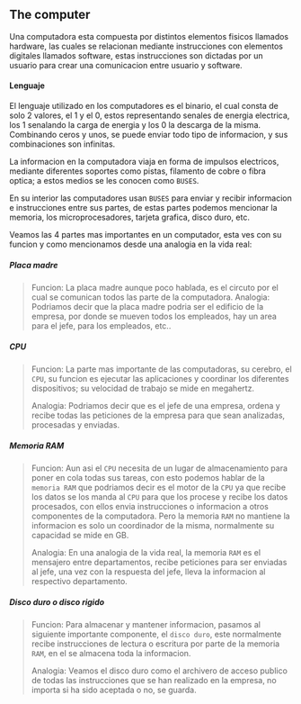 ## The computer
Una computadora esta compuesta por distintos elementos fisicos llamados hardware, las cuales se relacionan mediante instrucciones con elementos digitales llamados software, estas instrucciones son dictadas por un usuario para crear una comunicacion entre usuario y software.

#### Lenguaje

El lenguaje utilizado en los computadores es el binario, el cual consta de solo 2 valores, el 1 y el 0, estos representando senales de energia electrica, los 1 senalando la carga de energia y los 0 la descarga de la misma.
Combinando ceros y unos, se puede enviar todo tipo de informacion, y sus combinaciones son infinitas.

La informacion en la computadora viaja en forma de impulsos electricos, mediante diferentes soportes como pistas, filamento de cobre o fibra optica; a estos medios se les conocen como `BUSES`.

En su interior las computadores usan `BUSES` para enviar y recibir informacion e instrucciones entre sus partes, de estas partes podemos mencionar la memoria, los microprocesadores, tarjeta grafica, disco duro, etc.

Veamos las 4 partes mas importantes en un computador, esta ves con su funcion y como mencionamos desde una analogia en la vida real:



##### Placa madre
> Funcion: La placa madre aunque poco hablada, es el circuto por el cual se comunican todos las parte de la computadora.
> Analogia: Podriamos decir que la placa madre podria ser el edificio de la empresa, por donde se mueven todos los empleados, hay un area para el jefe, para los empleados, etc..

##### CPU
> Funcion: La parte mas importante de las computadoras, su cerebro, el `CPU`, su funcion es ejecutar las aplicaciones y coordinar los diferentes dispositivos; su velocidad de trabajo se mide en megahertz.
>
> Analogia: Podriamos decir que es el jefe de una empresa, ordena y recibe todas las peticiones de la empresa para que sean analizadas, procesadas y enviadas.

##### Memoria RAM
> Funcion: Aun asi el `CPU` necesita de un lugar de almacenamiento para poner en cola todas sus tareas, con esto podemos hablar de la `memoria RAM` que podriamos decir es el motor de la `CPU` ya que recibe los datos se los manda al `CPU` para que los procese y recibe los datos procesados, con ellos envia instrucciones o informacion a otros componentes de la computadora. Pero la memoria `RAM` no mantiene la informacion es solo un coordinador de la misma, normalmente su capacidad se mide en GB. 
> 
> Analogia: En una analogia de la vida real, la memoria `RAM` es el mensajero entre departamentos, recibe peticiones para ser enviadas al jefe, una vez con la respuesta del jefe, lleva la informacion al respectivo departamento.

##### Disco duro o disco rigido
> Funcion: Para almacenar y mantener informacion, pasamos al siguiente importante componente, el `disco duro`, este normalmente recibe instrucciones de lectura o escritura por parte de la memoria `RAM`, en el se almacena toda la informacion.
> 
> Analogia: Veamos el disco duro como el archivero de acceso publico de todas las instrucciones que se han realizado en la empresa, no importa si ha sido aceptada o no, se guarda.

